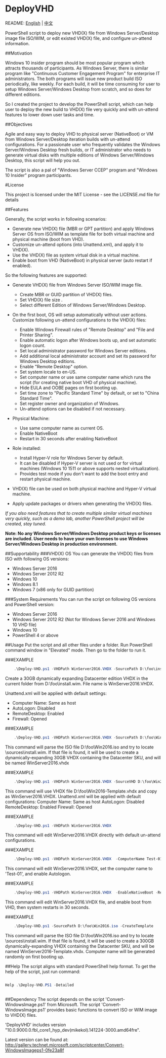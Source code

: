 # DeployVHD
README: [English](https://github.com/wellsluo/DeployVHD/blob/master/README.md) | [中文](https://github.com/wellsluo/DeployVHD/blob/master/README-CN.md)

PowerShell script to deploy new VHD(X) file  from Windows Server/Desktop image file ISO/WIM, or edit existed VHD(X) file, and configure un-attend information.

##Motivation

Windows 10 insider program should be most popular program which attracts thousands of participants.  As Windows Server,  there is similar program like "Continuous Customer Engagement Program" for enterprise IT administrators.  The both programs will issue new product build ISO periodically, like weekly.  For each build, it will be time consuming for user to setup Windows Server/Windows Desktop from scratch, and so does for different editions.  

So I created the project to develop the PowerShell script, which can help user to deploy the new build to VHD(X) file very quickly and with un-attend features to lower down user tasks and time. 


##Objectives

Agile and easy way to deploy VHD to physical server (NativeBoot) or VM from Windows Server/Desktop iteration builds with un-attend configurations.
For a passionate user who frequently validates the Windows Server/Windows Desktop fresh builds, or IT administrator who needs to generate virtual disks with multiple editions of Windows Server/Windows Desktop, this script will help you out. 

The script is also a pal of "Windows Server CCEP" program and "Windows 10 Insider" program participants.

#License

This project is licensed under the MIT License - see the LICENSE.md file for details

##Features

Generally, the script works in following scenarios:
- Generate new VHD(X) file (MBR or GPT partition) and apply Windows Server OS from ISO/WIM as template file for both virtual machine and physical machine (boot from VHD).
- Customize un-attend options (into Unattend.xml), and apply it to VHD(X).
- Use the VHD(X) file as system virtual disk in a virtual machine.
- Enable boot from VHD (NativeBoot) in physical server (auto restart if enabled).  

So the following features are supported:


- Generate VHD(X) file from Windows Server ISO/WIM image file.
	+ Create MBR or GUID partition of VHD(X) files.
	+ Set VHD(X) file size .
	+ Select different Edition of Windows Server/Windows Desktop.


- On the first boot, OS will setup automatically without user actions.  Customize following un-attend configurations to the VHD(X) files:
	+ Enable Windows Firewall rules of "Remote Desktop" and "File and Printer Sharing". 
	+ Enable automatic logon after Windows boots up, and set automatic logon count. 
	+ Set local administrator password for Windows Server editions.   
	+ Add additional local administrator account and set its password for Windows Desktop editions. 
	+ Enable "Remote Desktop" option. 
	+ Set system locale to en-US.  
	+ Set computer name or use same computer name which runs the script (for creating native boot VHD of physical machine). 
	+ Hide EULA and OOBE pages on first booting up. 
	+ Set time zone to "Pacific Standard Time" by default, or set to "China Standard Time". 
	+ Set register owner and organization of Windows.
	+ Un-attend options can be disabled if not necessary.

- Physical Machine:
	+ Use same computer name as current OS. 
	+ Enable NativeBoot
	+ Restart in 30 seconds after enabling NativeBoot


- Role installed:
	+ Install Hyper-V role for Windows Server by default.
	+ It can be disabled if Hyper-V server is not used or for virtual machines (Windows 10 1511 or above supports nested virtualization).
	+ Provides test mode if you don't want to add the boot entry and restart physical machine.  

- VHD(X) file can be used on both physical machine and Hyper-V virtual machine.

- Apply update packages or drivers when generating the VHD(X) files.

*If you also need features that to create multiple similar virtual machines very quickly, such as a demo lab, another PowerShell project will be created, stay tuned.*

**Note: No any Windows Server/Windows Desktop product keys or licenses are included.  User needs to have your own licenses to use Windows Server/Windows Desktop in production environment.**

 
##Supportability
###VHD(X) OS
You can generate the VHD(X) files from ISO with following OS versions:
- Windows Server 2016 
- Windows Server 2012 R2 
- Windows 10
- Windows 8.1 
- Windows 7 (x86 only for GUID partition)
 
###System Requirements
You can run the script on following OS versions and PowerShell version:
- Windows Server 2016
- Windows Server 2012 R2 (Not for Windows Server 2016 and Windows 10 VHD file)
- Windows 10
- PowerShell 4 or above 

##Usage
Put the script and all other files under a folder. Run PowerShell command window in "Elevated" mode. Then go to the folder to run it. 

###EXAMPLE

```PowerShell
    .\Deploy-VHD.ps1 -VHDPath WinServer2016.VHDX -SourcePath D:\foo\install.wim 
```

Create a 30GB dynamically expanding Datacenter edition VHDX in the current folder from D:\foo\install.wim. File name is WinServer2016.VHDX. 

Unattend.xml will be applied with default settings:
- Computer Name:  Same as host
- AutoLogon: Disabled
- RemoteDesktop: Enabled
- Firewall: Opened


###EXAMPLE

```PowerShell
    .\Deploy-VHD.ps1 -VHDPath WinServer2016.VHDX -SourcePath D:\foo\Win2016.iso 
```

This command will parse the ISO file D:\foo\Win2016.iso and try to locate \sources\install.wim.  If that file is found, it will be used to create a dynamically-expanding 30GB VHDX containing the Datacenter SKU, and will be named WinServer2016.vhdx

###EXAMPLE

```PowerShell
    .\Deploy-VHD.ps1 -VHDPath WinServer2016.VHDX -SourceVHD D:\foo\Win2016-Template.vhdx 
```

This command will use VHDX file D:\foo\Win2016-Template.vhdx and copy as WinServer2016.VHDX.
Unattend.xml will be applied with default configurations:
   Computer Name:  Same as host
   AutoLogon: Disabled
   RemoteDesktop: Enabled
   Firewall: Opened

###EXAMPLE

```PowerShell
    .\Deploy-VHD.ps1 -VHDPath WinServer2016.VHDX  
```

This command will edit WinServer2016.VHDX directly with default un-attend configurations.

###EXAMPLE

```PowerShell
    .\Deploy-VHD.ps1 -VHDPath WinServer2016.VHDX  -ComputerName Test-01 -AutoLogon
```

This command will edit WinServer2016.VHDX, set the computer name to 'Test-01', and enable Autologon.


###EXAMPLE

```PowerShell
    .\Deploy-VHD.ps1 -VHDPath WinServer2016.VHDX  -EnableNativeBoot -Restart
```

This command will edit WinServer2016.VHDX file, and enable boot from VHD, then system restarts in 30 seconds. 

###EXAMPLE

```PowerShell
    .\Deploy-VHD.ps1 -SourcePath D:\foo\Win2016.iso -CreateTemplate
```

This command will parse the ISO file D:\foo\Win2016.iso and try to locate \sources\install.wim.  If that file is found, it will be used to create a 300GB dynamically-expanding  VHDX containing the Datacenter SKU, and will be named WinServer2016-Template.vhdx. Computer name will be generated randomly on first booting up.



##Help
The script aligns with standard PowerShell help format. To get the help of the script, just run command:  

```PowerShell

Help .\Deploy-VHD.PS1 -Detailed
 
```

##Dependency
The script depends on the script 'Convert-WindowsImage.ps1' from Microsoft. The script 'Convert-WindowsImage.ps1' provides basic functions to convert ISO or WIM image to VHD(X) files. 

'DeployVHD' includes version "10.0.9000.0.fbl_core1_hyp_dev(mikekol).141224-3000.amd64fre". 

Latest version can be found at:
http://gallery.technet.microsoft.com/scriptcenter/Convert-WindowsImageps1-0fe23a8f
